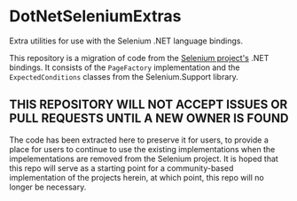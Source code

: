 # DotNetSeleniumExtras
Extra utilities for use with the Selenium .NET language bindings.

This repository is a migration of code from the [Selenium project's](https://github.com/SeleniumHQ/selenium)
.NET bindings. It consists of the `PageFactory` implementation and the `ExpectedConditions` classes from the
Selenium.Support library.

## THIS REPOSITORY WILL NOT ACCEPT ISSUES OR PULL REQUESTS UNTIL A NEW OWNER IS FOUND

The code has been extracted here to preserve it for users, to provide a place for users to continue to use
the existing implementations when the impelementations are removed from the Selenium project. It is hoped
that this repo will serve as a starting point for a community-based implementation of the projects herein,
at which point, this repo will no longer be necessary.
